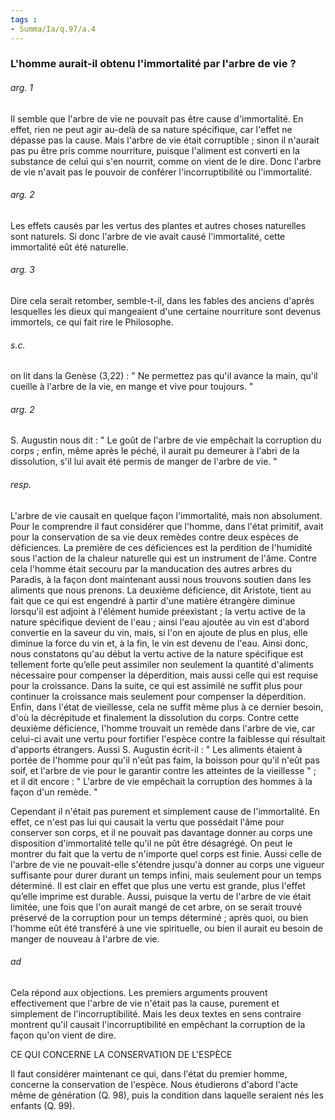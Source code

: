 ```yaml
---
tags : 
- Summa/Ia/q.97/a.4
---
```


### L'homme aurait-il obtenu l'immortalité par l'arbre de vie ?



###### arg. 1
Il semble que l'arbre de vie ne pouvait pas être cause d'immortalité. En effet, rien ne peut agir au-delà de sa nature spécifique, car l'effet ne dépasse pas la cause. Mais l'arbre de vie était corruptible ; sinon il n'aurait pas pu être pris comme nourriture, puisque l'aliment est converti en la substance de celui qui s'en nourrit, comme on vient de le dire. Donc l'arbre de vie n'avait pas le pouvoir de conférer l'incorruptibilité ou l'immortalité. 

###### arg. 2
Les effets causés par les vertus des plantes et autres choses naturelles sont naturels. Si donc l'arbre de vie avait causé l'immortalité, cette immortalité eût été naturelle. 

###### arg. 3
Dire cela serait retomber, semble-t-il, dans les fables des anciens d'après lesquelles les dieux qui mangeaient d'une certaine nourriture sont devenus immortels, ce qui fait rire le Philosophe. 

###### s.c.
on lit dans la Genèse (3,22) : " Ne permettez pas qu'il avance la main, qu'il cueille à l'arbre de la vie, en mange et vive pour toujours. " 

###### arg. 2
S. Augustin nous dit : " Le goût de l'arbre de vie empêchait la corruption du corps ; enfin, même après le péché, il aurait pu demeurer à l'abri de la dissolution, s'il lui avait été permis de manger de l'arbre de vie. " 

###### resp.
L'arbre de vie causait en quelque façon l'immortalité, mais non absolument. Pour le comprendre il faut considérer que l'homme, dans l'état primitif, avait pour la conservation de sa vie deux remèdes contre deux espèces de déficiences. La première de ces déficiences est la perdition de l'humidité sous l'action de la chaleur naturelle qui est un instrument de l'âme. Contre cela l'homme était secouru par la manducation des autres arbres du Paradis, à la façon dont maintenant aussi nous trouvons soutien dans les aliments que nous prenons. La deuxième déficience, dit Aristote, tient au fait que ce qui est engendré à partir d'une matière étrangère diminue lorsqu'il est adjoint à l'élément humide préexistant ; la vertu active de la nature spécifique devient de l'eau ; ainsi l'eau ajoutée au vin est d'abord convertie en la saveur du vin, mais, si l'on en ajoute de plus en plus, elle diminue la force du vin et, à la fin, le vin est devenu de l'eau. Ainsi donc, nous constatons qu'au début la vertu active de la nature spécifique est tellement forte qu’elle peut assimiler non seulement la quantité d'aliments nécessaire pour compenser la déperdition, mais aussi celle qui est requise pour la croissance. Dans la suite, ce qui est assimilé ne suffit plus pour continuer la croissance mais seulement pour compenser la déperdition. Enfin, dans l'état de vieillesse, cela ne suffit même plus à ce dernier besoin, d'où la décrépitude et finalement la dissolution du corps. Contre cette deuxième déficience, l'homme trouvait un remède dans l'arbre de vie, car celui-ci avait une vertu pour fortifier l'espèce contre la faiblesse qui résultait d'apports étrangers. Aussi S. Augustin écrit-il : " Les aliments étaient à portée de l'homme pour qu'il n'eût pas faim, la boisson pour qu'il n'eût pas soif, et l'arbre de vie pour le garantir contre les atteintes de la vieillesse " ; et il dit encore : " L'arbre de vie empêchait la corruption des hommes à la façon d'un remède. " 

Cependant il n'était pas purement et simplement cause de l'immortalité. En effet, ce n'est pas lui qui causait la vertu que possédait l'âme pour conserver son corps, et il ne pouvait pas davantage donner au corps une disposition d'immortalité telle qu'il ne pût être désagrégé. On peut le montrer du fait que la vertu de n'importe quel corps est finie. Aussi celle de l'arbre de vie ne pouvait-elle s'étendre jusqu'à donner au corps une vigueur suffisante pour durer durant un temps infini, mais seulement pour un temps déterminé. Il est clair en effet que plus une vertu est grande, plus l'effet qu’elle imprime est durable. Aussi, puisque la vertu de l'arbre de vie était limitée, une fois que l'on aurait mangé de cet arbre, on se serait trouvé préservé de la corruption pour un temps déterminé ; après quoi, ou bien l'homme eût été transféré à une vie spirituelle, ou bien il aurait eu besoin de manger de nouveau à l'arbre de vie. 

###### ad 
Cela répond aux objections. Les premiers arguments prouvent effectivement que l'arbre de vie n'était pas la cause, purement et simplement de l'incorruptibilité. Mais les deux textes en sens contraire montrent qu'il causait l'incorruptibilité en empêchant la corruption de la façon qu'on vient de dire. 

CE QUI CONCERNE LA CONSERVATION DE L'ESPÈCE 

Il faut considérer maintenant ce qui, dans l'état du premier homme, concerne la conservation de l'espèce. Nous étudierons d'abord l'acte même de génération (Q. 98), puis la condition dans laquelle seraient nés les enfants (Q. 99). 



